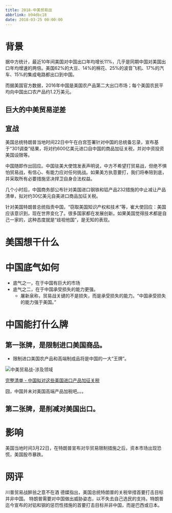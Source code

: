 ```yaml
---
title: 2018-中美贸易战
abbrlink: b94dbc18
date: 2018-03-25 00:00:00
---
```



# 背景

据中方统计，最近10年间美国对中国出口年均增长11%，几乎是同期中国对美国出口年均增速的两倍。美国62%的大豆、14%的棉花、25%的波音飞机、17%的汽车、15%的集成电路都出口到中国。



而据美国官方数据，2016年中国是美国农产品第二大出口市场；每个美国农民平均向中国出口农产品约1.2万美元。




## 巨大的中美贸易逆差

## 宣战

美国总统特朗普当地时间22日中午在白宫签署针对中国的总统备忘录，宣布基于“301调查”结果，将对约600亿美元进口自中国的商品加征关税，并对中资投资美国设限等。

中国随即作出回应。中国驻美大使馆发表声明说，中方不希望打贸易战，但绝不惧怕贸易战，有信心、有能力应对任何挑战。如果美方执意要打，我们将奉陪到底，并采取所有必要措施坚决捍卫自身合法权益。

几个小时后，中国商务部公布针对美国进口钢铁和铝产品232措施的中止减让产品清单，拟对约30亿美元自美进口商品加征关税。

针对美国特朗普总统指责中国，“窃取美国知识产权和技术”等，崔大使回应：美国应该意识到，现在世界变化了。很多国家都在发展创新。如果美国觉得技术都是自己一家的，这种态度就是“歧视他国”，是无知的表现。

# 美国想干什么


# 中国底气如何

- 底气之一，在于中国有巨大的市场
- 底气之二，在于中国承受损失的能力更强。
  - 屠新泉称，贸易战关键的不是损失，而是承受损失的能力。“中国承受损失的能力强于美国。”


# 中国能打什么牌

## 第一张牌，是限制进口美国商品。
  - 限制进口美国农产品和高端制成品将是中国的一大“王牌”。

<img alt="中美贸易战-涉及领域" src="/images/raw/Economy - 中美贸易战 - 涉及领域 - 人民日报.jpg">

[完整清单 - 中国拟对这些美国进口产品加征关税](http://mp.weixin.qq.com/s?__biz=MjM5MjAxNDM4MA==&mid=2666191303&idx=1&sn=1d14d2f6a518b60f32c0676dd0ac2e40&chksm=bdb2b0848ac53992d44d4dcc6883be7600941f86fd749be9e9239a886c6ddcee2fc79fe8ed30&mpshare=1&scene=23&srcid=0325NfgkESfsUY32TONZMsPV#rd)

囧，中国并未对美国高端产品加税吧。。。

## 第二张牌，是削减对美国出口。


# 影响

美国当地时间3月22日，在特朗普宣布对华贸易限制措施之后，资本市场出现恐慌，美国股市暴跌。


# 网评

川普贸易战醉翁之意不在酒
德媒指出，美国总统特朗普的关税举措首要打击目标并非中国。
特朗普需要对中国做出威胁姿态，以不失去自己选民的支持。特朗普迄今宣布的对铝和钢的惩罚性措施的首要打击目标并非中国，而是巴西或日本。

##
